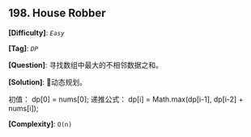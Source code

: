 ## 198. House Robber

__[Difficulty]__: _`Easy`_

__[Tag]__: _`DP`_

__[Question]__: 寻找数组中最大的不相邻数据之和。

__[Solution]__: 动态规划。

初值： dp[0] = nums[0];
递推公式： dp[i] = Math.max(dp[i-1], dp[i-2] + nums[i]);

__[Complexity]__: `O(n)`
